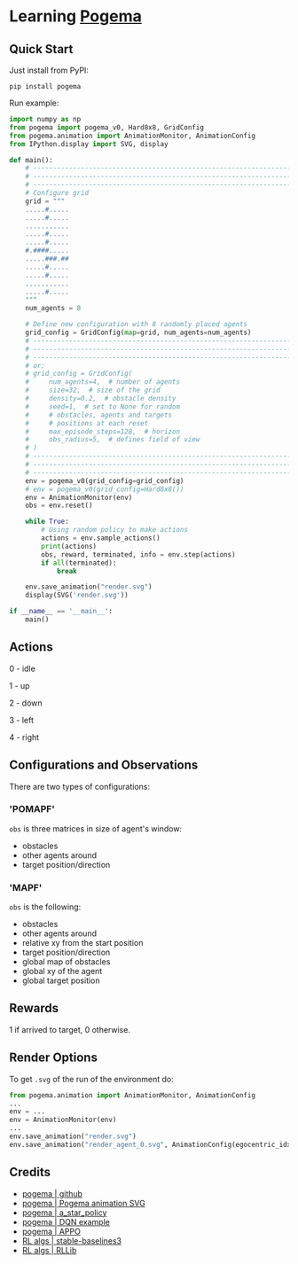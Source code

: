 # Learning  [Pogema](https://github.com/AIRI-Institute/pogema)


## Quick Start

Just install from PyPI:

```
pip install pogema
```

Run example: 

```python
import numpy as np
from pogema import pogema_v0, Hard8x8, GridConfig
from pogema.animation import AnimationMonitor, AnimationConfig
from IPython.display import SVG, display

def main():
    # ------------------------------------------------------------------ #
    # ------------------------------------------------------------------ #
    # ------------------------------------------------------------------ #
    # Configure grid
    grid = """
    .....#.....
    .....#.....
    ...........
    .....#.....
    .....#.....
    #.####.....
    .....###.##
    .....#.....
    .....#.....
    ...........
    .....#.....
    """
    num_agents = 8

    # Define new configuration with 8 randomly placed agents
    grid_config = GridConfig(map=grid, num_agents=num_agents)
    # ------------------------------------------------------------------ #
    # ------------------------------------------------------------------ #
    # ------------------------------------------------------------------ #
    # or:
    # grid_config = GridConfig(
    #     num_agents=4,  # number of agents
    #     size=32,  # size of the grid
    #     density=0.2,  # obstacle density
    #     seed=1,  # set to None for random
    #     # obstacles, agents and targets
    #     # positions at each reset
    #     max_episode_steps=128,  # horizon
    #     obs_radius=5,  # defines field of view
    # )
    # ------------------------------------------------------------------ #
    # ------------------------------------------------------------------ #
    # ------------------------------------------------------------------ #
    env = pogema_v0(grid_config=grid_config)
    # env = pogema_v0(grid_config=Hard8x8())
    env = AnimationMonitor(env)
    obs = env.reset()  

    while True:
        # Using random policy to make actions
        actions = env.sample_actions()
        print(actions)
        obs, reward, terminated, info = env.step(actions)  
        if all(terminated):
            break

    env.save_animation("render.svg")
    display(SVG('render.svg'))

if __name__ == '__main__':
    main()
```

## Actions

0 - idle

1 - up

2 - down

3 - left

4 - right

## Configurations and Observations

There are two types of configurations:

### 'POMAPF'

`obs` is three matrices in size of agent's window: 
- obstacles
- other agents around
- target position/direction

### 'MAPF'

`obs` is the following: 
- obstacles
- other agents around
- relative xy from the start position
- target position/direction
- global map of obstacles
- global xy of the agent
- global target position

## Rewards

1 if arrived to target, 0 otherwise.

## Render Options

To get `.svg` of the run of the environment do:

```python
from pogema.animation import AnimationMonitor, AnimationConfig
...
env = ...
env = AnimationMonitor(env)
...
env.save_animation("render.svg")
env.save_animation("render_agent_0.svg", AnimationConfig(egocentric_idx=0))
```

## Credits

- [pogema | github](https://github.com/AIRI-Institute/pogema)
- [pogema | Pogema animation SVG](https://colab.research.google.com/drive/19dSEGTQeM3oVJtVjpC162t1XApmv6APc?usp=sharing)
- [pogema | a_star_policy](https://github.com/AIRI-Institute/pogema/blob/main/pogema/a_star_policy.py)
- [pogema | DQN example](https://colab.research.google.com/drive/1vPwTd0PnzpWrB-bCHqoLSVwU9G9Lgcmv?usp=sharing)
- [pogema | APPO](https://github.com/Tviskaron/pogema-baselines/tree/main/appo)
- [RL algs | stable-baselines3](https://github.com/DLR-RM/stable-baselines3)
- [RL algs | RLLib](https://docs.ray.io/en/master/rllib/rllib-algorithms.html)


